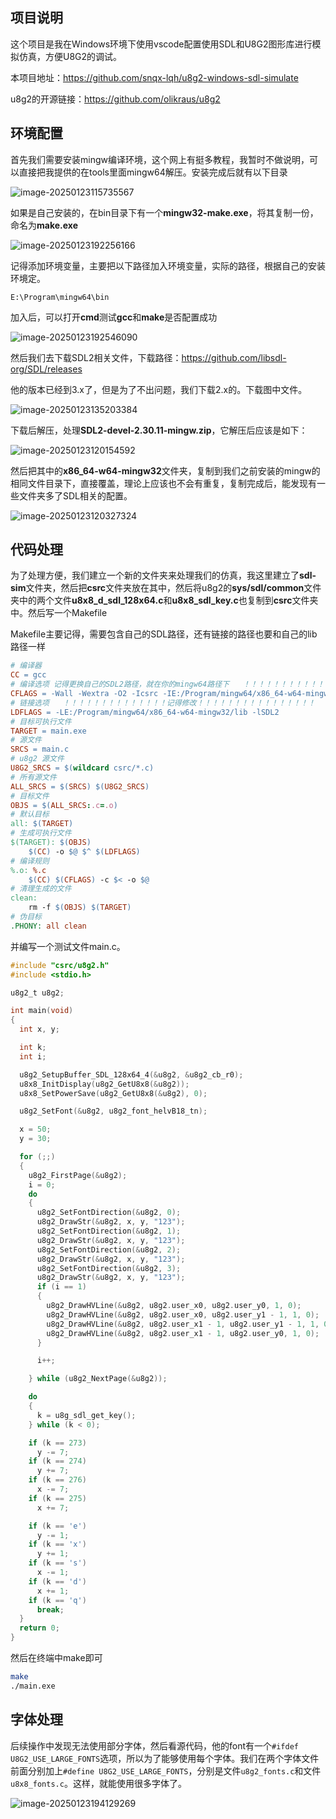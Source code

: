 ## 项目说明

这个项目是我在Windows环境下使用vscode配置使用SDL和U8G2图形库进行模拟仿真，方便U8G2的调试。

本项目地址：https://github.com/snqx-lqh/u8g2-windows-sdl-simulate

u8g2的开源链接：https://github.com/olikraus/u8g2

## 环境配置

首先我们需要安装mingw编译环境，这个网上有挺多教程，我暂时不做说明，可以直接把我提供的在tools里面mingw64解压。安装完成后就有以下目录

![image-20250123115735567](image/STM32移植U8G2/image-20250123115735567.png)

如果是自己安装的，在bin目录下有一个**mingw32-make.exe**，将其复制一份，命名为**make.exe**

![image-20250123192256166](image/readme/image-20250123192256166.png)

记得添加环境变量，主要把以下路径加入环境变量，实际的路径，根据自己的安装环境定。

```
E:\Program\mingw64\bin
```

加入后，可以打开**cmd**测试**gcc**和**make**是否配置成功

![image-20250123192546090](image/readme/image-20250123192546090.png)

然后我们去下载SDL2相关文件，下载路径：https://github.com/libsdl-org/SDL/releases

他的版本已经到3.x了，但是为了不出问题，我们下载2.x的。下载图中文件。

![image-20250123135203384](image/STM32移植U8G2/image-20250123135203384.png)

下载后解压，处理**SDL2-devel-2.30.11-mingw.zip**，它解压后应该是如下：

![image-20250123120154592](image/STM32移植U8G2/image-20250123120154592.png)

然后把其中的**x86_64-w64-mingw32**文件夹，复制到我们之前安装的mingw的相同文件目录下，直接覆盖，理论上应该也不会有重复，复制完成后，能发现有一些文件夹多了SDL相关的配置。

![image-20250123120327324](image/STM32移植U8G2/image-20250123120327324.png)

 

## 代码处理

为了处理方便，我们建立一个新的文件夹来处理我们的仿真，我这里建立了**sdl-sim**文件夹，然后把**csrc**文件夹放在其中，然后将u8g2的**sys/sdl/common**文件夹中的两个文件**u8x8_d_sdl_128x64.c**和**u8x8_sdl_key.c**也复制到**csrc**文件夹中。然后写一个Makefile

Makefile主要记得，需要包含自己的SDL路径，还有链接的路径也要和自己的lib路径一样

```makefile
# 编译器
CC = gcc
# 编译选项 记得更换自己的SDL2路径，就在你的mingw64路径下   ！！！！！！！！！！！！！！记得修改！！！！！！！！！！！！！！！！
CFLAGS = -Wall -Wextra -O2 -Icsrc -IE:/Program/mingw64/x86_64-w64-mingw32/include/SDL2
# 链接选项   ！！！！！！！！！！！！！！记得修改！！！！！！！！！！！！！！！！
LDFLAGS = -LE:/Program/mingw64/x86_64-w64-mingw32/lib -lSDL2
# 目标可执行文件
TARGET = main.exe
# 源文件
SRCS = main.c
# u8g2 源文件
U8G2_SRCS = $(wildcard csrc/*.c)
# 所有源文件
ALL_SRCS = $(SRCS) $(U8G2_SRCS)
# 目标文件
OBJS = $(ALL_SRCS:.c=.o)
# 默认目标
all: $(TARGET)
# 生成可执行文件
$(TARGET): $(OBJS)
	$(CC) -o $@ $^ $(LDFLAGS)
# 编译规则
%.o: %.c
	$(CC) $(CFLAGS) -c $< -o $@
# 清理生成的文件
clean:
	rm -f $(OBJS) $(TARGET)
# 伪目标
.PHONY: all clean
```

并编写一个测试文件main.c。

```c
#include "csrc/u8g2.h"
#include <stdio.h>

u8g2_t u8g2;

int main(void)
{
  int x, y;

  int k;
  int i;

  u8g2_SetupBuffer_SDL_128x64_4(&u8g2, &u8g2_cb_r0);
  u8x8_InitDisplay(u8g2_GetU8x8(&u8g2));
  u8x8_SetPowerSave(u8g2_GetU8x8(&u8g2), 0);

  u8g2_SetFont(&u8g2, u8g2_font_helvB18_tn);

  x = 50;
  y = 30;

  for (;;)
  {
    u8g2_FirstPage(&u8g2);
    i = 0;
    do
    {
      u8g2_SetFontDirection(&u8g2, 0);
      u8g2_DrawStr(&u8g2, x, y, "123");
      u8g2_SetFontDirection(&u8g2, 1);
      u8g2_DrawStr(&u8g2, x, y, "123");
      u8g2_SetFontDirection(&u8g2, 2);
      u8g2_DrawStr(&u8g2, x, y, "123");
      u8g2_SetFontDirection(&u8g2, 3);
      u8g2_DrawStr(&u8g2, x, y, "123");
      if (i == 1)
      {
        u8g2_DrawHVLine(&u8g2, u8g2.user_x0, u8g2.user_y0, 1, 0);
        u8g2_DrawHVLine(&u8g2, u8g2.user_x0, u8g2.user_y1 - 1, 1, 0);
        u8g2_DrawHVLine(&u8g2, u8g2.user_x1 - 1, u8g2.user_y1 - 1, 1, 0);
        u8g2_DrawHVLine(&u8g2, u8g2.user_x1 - 1, u8g2.user_y0, 1, 0);
      }

      i++;

    } while (u8g2_NextPage(&u8g2));

    do
    {
      k = u8g_sdl_get_key();
    } while (k < 0);

    if (k == 273)
      y -= 7;
    if (k == 274)
      y += 7;
    if (k == 276)
      x -= 7;
    if (k == 275)
      x += 7;

    if (k == 'e')
      y -= 1;
    if (k == 'x')
      y += 1;
    if (k == 's')
      x -= 1;
    if (k == 'd')
      x += 1;
    if (k == 'q')
      break;
  }
  return 0;
}

```

然后在终端中make即可

```bash
make
./main.exe
```

## 字体处理

后续操作中发现无法使用部分字体，然后看源代码，他的font有一个`#ifdef U8G2_USE_LARGE_FONTS`选项，所以为了能够使用每个字体。我们在两个字体文件前面分别加上`#define U8G2_USE_LARGE_FONTS`，分别是文件`u8g2_fonts.c`和文件`u8x8_fonts.c`。这样，就能使用很多字体了。

![image-20250123194129269](image/readme/image-20250123194129269.png)
